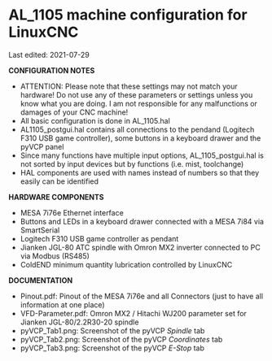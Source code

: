 # AL_1105 machine configuration for LinuxCNC
Last edited: 2021-07-29

**CONFIGURATION NOTES**
- ATTENTION: Please note that these settings may not match your hardware! Do not use any of these parameters or settings unless you know what you are doing. I am not responsible for any malfunctions or damages of your CNC machine!
- All basic configuration is done in AL_1105.hal
- AL1105_postgui.hal contains all connections to the pendand (Logitech F310 USB game controller), some buttons in a keyboard drawer and the pyVCP panel
- Since many functions have multiple input options, AL_1105_postgui.hal is not sorted by input devices but by functions (i.e. mist, toolchange)
- HAL components are used with names instead of numbers so that they easily can be identified

**HARDWARE COMPONENTS**
- MESA 7i76e Ethernet interface
- Buttons and LEDs in a keyboard drawer connected with a MESA 7i84 via SmartSerial
- Logitech F310 USB game controller as pendant
- Jianken JGL-80 ATC spindle with Omron MX2 inverter connected to PC via Modbus (RS485)
- ColdEND minimum quantity lubrication controlled by LinuxCNC

**DOCUMENTATION**
- Pinout.pdf: Pinout of the MESA 7i76e and all Connectors (just to have all information at one place)
- VFD-Parameter.pdf: Omron MX2 / Hitachi WJ200 parameter set for Jianken JGL-80/2.2R30-20 spindle
- pyVCP_Tab1.png: Screenshot of the pyVCP *Spindle* tab
- pyVCP_Tab2.png: Screenshot of the pyVCP *Coordinates* tab
- pyVCP_Tab3.png: Screenshot of the pyVCP *E-Stop* tab

